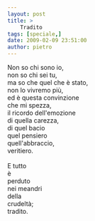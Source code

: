 ```yaml
---
layout: post
title: >
    Tradito
tags: [speciale,]
date: 2009-02-09 23:51:00
author: pietro
---
```

Non so chi sono io,<br/>non so chi sei tu,<br/>ma so che quel che è stato,<br/>non lo vivremo più,<br/>ed è questa convinzione<br/>che mi spezza,<br/>il ricordo dell'emozione<br/>di quella carezza,<br/>di quel bacio<br/>quel pensiero<br/>quell'abbraccio,<br/>veritiero.<br/><br/>E tutto<br/>è<br/>perduto<br/>nei meandri<br/>della<br/>crudeltà;<br/>tradito.

